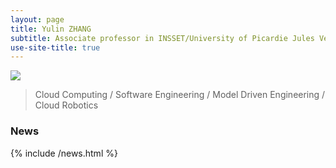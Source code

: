 ```yaml
---
layout: page
title: Yulin ZHANG
subtitle: Associate professor in INSSET/University of Picardie Jules Verne
use-site-title: true
---
```


<img src="{{ site.baseurl }}/img/bandeau.jpg" />


> Cloud Computing / Software Engineering / Model Driven Engineering / Cloud Robotics

### News 
{% include /news.html %}